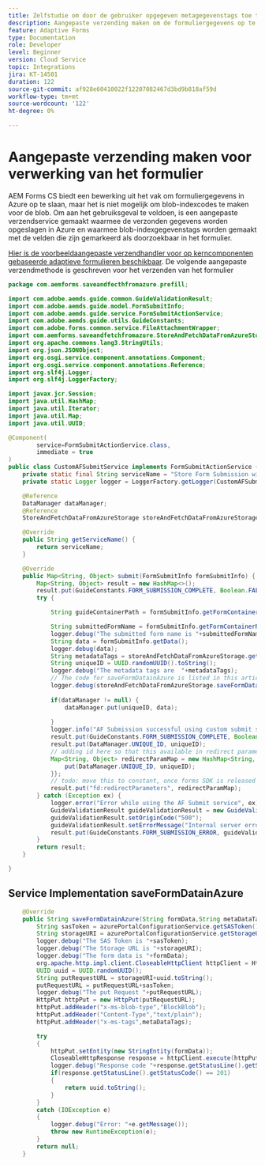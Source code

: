 ```yaml
---
title: Zelfstudie om door de gebruiker opgegeven metagegevenstags toe te voegen
description: Aangepaste verzending maken om de formuliergegevens op te slaan met metagegevenstags in Azure
feature: Adaptive Forms
type: Documentation
role: Developer
level: Beginner
version: Cloud Service
topic: Integrations
jira: KT-14501
duration: 122
source-git-commit: af928e60410022f12207082467d3bd9b818af59d
workflow-type: tm+mt
source-wordcount: '122'
ht-degree: 0%

---
```


# Aangepaste verzending maken voor verwerking van het formulier

AEM Forms CS biedt een bewerking uit het vak om formuliergegevens in Azure op te slaan, maar het is niet mogelijk om blob-indexcodes te maken voor de blob. Om aan het gebruiksgeval te voldoen, is een aangepaste verzendservice gemaakt waarmee de verzonden gegevens worden opgeslagen in Azure en waarmee blob-indexgegevenstags worden gemaakt met de velden die zijn gemarkeerd als doorzoekbaar in het formulier.

[Hier is de voorbeeldaangepaste verzendhandler voor op kerncomponenten gebaseerde adaptieve formulieren beschikbaar](https://github.com/adobe/aem-core-forms-components/blob/master/it/core/src/main/java/com/adobe/cq/forms/core/components/it/service/CustomAFSubmitService.java#L56). De volgende aangepaste verzendmethode is geschreven voor het verzenden van het formulier

```java
package com.aemforms.saveandfecthfromazure.prefill;

import com.adobe.aemds.guide.common.GuideValidationResult;
import com.adobe.aemds.guide.model.FormSubmitInfo;
import com.adobe.aemds.guide.service.FormSubmitActionService;
import com.adobe.aemds.guide.utils.GuideConstants;
import com.adobe.forms.common.service.FileAttachmentWrapper;
import com.aemforms.saveandfetchfromazure.StoreAndFetchDataFromAzureStorage;
import org.apache.commons.lang3.StringUtils;
import org.json.JSONObject;
import org.osgi.service.component.annotations.Component;
import org.osgi.service.component.annotations.Reference;
import org.slf4j.Logger;
import org.slf4j.LoggerFactory;

import javax.jcr.Session;
import java.util.HashMap;
import java.util.Iterator;
import java.util.Map;
import java.util.UUID;

@Component(
        service=FormSubmitActionService.class,
        immediate = true
)
public class CustomAFSubmitService implements FormSubmitActionService {
    private static final String serviceName = "Store Form Submission with Metadata tags in Azure";
    private static Logger logger = LoggerFactory.getLogger(CustomAFSubmitService.class);

    @Reference
    DataManager dataManager;
    @Reference
    StoreAndFetchDataFromAzureStorage storeAndFetchDataFromAzureStorage;

    @Override
    public String getServiceName() {
        return serviceName;
    }

    @Override
    public Map<String, Object> submit(FormSubmitInfo formSubmitInfo) {
        Map<String, Object> result = new HashMap<>();
        result.put(GuideConstants.FORM_SUBMISSION_COMPLETE, Boolean.FALSE);
        try {

            String guideContainerPath = formSubmitInfo.getFormContainerPath();

            String submittedFormName = formSubmitInfo.getFormContainerResource().getParent().getParent().getName();
            logger.debug("The submitted form name is "+submittedFormName);
            String data = formSubmitInfo.getData();
            logger.debug(data);
            String metadataTags = storeAndFetchDataFromAzureStorage.getMetaDataTags(submittedFormName,formSubmitInfo.getFormContainerPath(),formSubmitInfo.getFormContainerResource().getResourceResolver().adaptTo(Session.class),data);
            String uniqueID = UUID.randomUUID().toString();
            logger.debug("The metadata tags are  "+metadataTags);
            // The code for saveFormDatainAzure is listed in this article
            logger.debug(storeAndFetchDataFromAzureStorage.saveFormDatainAzure(data,metadataTags));
            
            if(dataManager != null) {
                dataManager.put(uniqueID, data);
               
            }
            logger.info("AF Submission successful using custom submit service for: {}", guideContainerPath);
            result.put(GuideConstants.FORM_SUBMISSION_COMPLETE, Boolean.TRUE);
            result.put(DataManager.UNIQUE_ID, uniqueID);
            // adding id here so that this available in redirect parameters in final thank you page
            Map<String, Object> redirectParamMap = new HashMap<String, Object>() {{
                put(DataManager.UNIQUE_ID, uniqueID);
            }};
            // todo: move this to constant, once forms SDK is released
            result.put("fd:redirectParameters", redirectParamMap);
        } catch (Exception ex) {
            logger.error("Error while using the AF Submit service", ex);
            GuideValidationResult guideValidationResult = new GuideValidationResult();
            guideValidationResult.setOriginCode("500");
            guideValidationResult.setErrorMessage("Internal server error");
            result.put(GuideConstants.FORM_SUBMISSION_ERROR, guideValidationResult);
        }
        return result;
    }

}
```

## Service Implementation saveFormDatainAzure

```java
    @Override
    public String saveFormDatainAzure(String formData,String metaDataTags) {
        String sasToken = azurePortalConfigurationService.getSASToken();
        String storageURI = azurePortalConfigurationService.getStorageURI();
        logger.debug("The SAS Token is "+sasToken);
        logger.debug("The Storage URL is "+storageURI);
        logger.debug("The form data is "+formData);
        org.apache.http.impl.client.CloseableHttpClient httpClient = HttpClientBuilder.create().build();
        UUID uuid = UUID.randomUUID();
        String putRequestURL = storageURI+uuid.toString();
        putRequestURL = putRequestURL+sasToken;
        logger.debug("The put Request "+putRequestURL);
        HttpPut httpPut = new HttpPut(putRequestURL);
        httpPut.addHeader("x-ms-blob-type","BlockBlob");
        httpPut.addHeader("Content-Type","text/plain");
        httpPut.addHeader("x-ms-tags",metaDataTags);

        try
        {
            httpPut.setEntity(new StringEntity(formData));
            CloseableHttpResponse response = httpClient.execute(httpPut);
            logger.debug("Response code "+response.getStatusLine().getStatusCode());
            if(response.getStatusLine().getStatusCode() == 201)
            {
                return uuid.toString();
            }
        }
        catch (IOException e)
        {
            logger.debug("Error: "+e.getMessage());
            throw new RuntimeException(e);
        }
        return null;
    }
```

